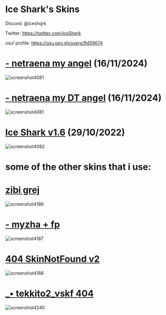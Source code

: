 # Ice Shark's Skins

Discord: @iceshqrk

Twitter: https://twitter.com/IceShqrk

osu! profile: https://osu.ppy.sh/users/9459674

# [- netraena my angel](https://www.mediafire.com/file/dxcuf23xdqa7elw/-_netraena_my_angel.osk/file) (16/11/2024)
![screenshot4081](https://files.catbox.moe/ur4vvw.jpg)

# [- netraena my DT angel](https://www.mediafire.com/file/2mkjogstrkrydgu/-_netraena_my_DT_angel.osk/file) (16/11/2024)
![screenshot4081](https://files.catbox.moe/tsw0cg.jpg)

# [Ice Shark v1.6](https://www.mediafire.com/file/ojnaczhrmuplo8s/Ice_Shark_v1.6.osk/file) (29/10/2022)
![screenshot4082](https://files.catbox.moe/64m4el.jpg)

# some of the other skins that i use:

# [zibi grej](https://www.mediafire.com/file/zx94x7rrzdp1o06/zibi_grej.osk/file)
![screenshot4186](https://files.catbox.moe/53krva.jpg)

# [- myzha + fp](https://www.mediafire.com/file/fjbmewspyelpdw7/-_myzha_%252B_fp.osk/file)
![screenshot4187](https://files.catbox.moe/eri9xp.jpg)

# [404 SkinNotFound v2](https://www.mediafire.com/file/jqe0pinrlbd7fj0/404_SkinNotFound_v2.osk/file)
![screenshot4188](https://files.catbox.moe/ri4efq.jpg)

# [_• tekkito2_vskf 404](https://www.mediafire.com/file/accdzpw3dyvp176/_%25E2%2580%25A2_tekkito2_vskf_404.osk/file)
![screenshot4240](https://files.catbox.moe/3fwus7.jpg)

